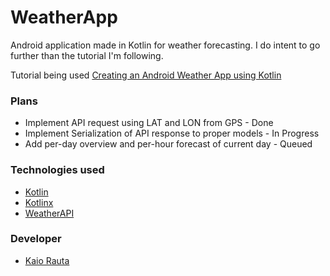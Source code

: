 # WeatherApp
Android application made in Kotlin for weather forecasting. I do intent to go further than the tutorial I'm following.

Tutorial being used [Creating an Android Weather App using Kotlin](https://www.androdocs.com/tutorials/creating-an-android-weather-app-using-kotlin.html)

### Plans
  - Implement API request using LAT and LON from GPS - Done
  - Implement Serialization of API response to proper models - In Progress
  - Add per-day overview and per-hour forecast of current day - Queued

### Technologies used

- [Kotlin](https://kotlinlang.org/)
- [Kotlinx](https://ktor.io/kotlinx/index.html)
- [WeatherAPI](https://www.weatherapi.com/)

### Developer

 - [Kaio Rauta](https://www.linkedin.com/in/kaio-rauta/)

